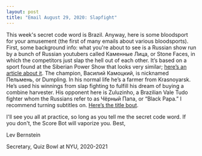 ```yaml
---
layout: post
title: "Email August 29, 2020: Slapfight"
---
```


This week's secret code word is Brazil. Anyway, here is some bloodsport for your amusement (the first of many emails about various bloodsports). First, some background info: what you're about to see is a Russian show run by a bunch of Russian youtubers called Каменные Лица, or Stone Faces, in which the competitors just slap the hell out of each other. It’s based on a sport found at the Siberian Power Show that looks very similar; [here’s an article about it](https://www.ktvq.com/news/trending/russian-strongmen-compete-to-win-slap-championships). The champion, Василий Камоцкий, is nicknamed Пельмень, or Dumpling. In his normal life he’s a farmer from Krasnoyarsk. He’s used his winnings from slap fighting to fulfill his dream of buying a combine harvester. His opponent here is Zuluzinho, a Brazilian Vale Tudo fighter whom the Russians refer to as Чёрный Папа, or “Black Papa.” I recommend turning subtitles on. [Here’s the title bout](https://youtu.be/G5DhR1G6BJI?t=995).

I'll see you all at practice, so long as you tell me the secret code word. If you don't, the Score Bot will vaporize you. Best,

Lev Bernstein

Secretary, Quiz Bowl at NYU, 2020-2021